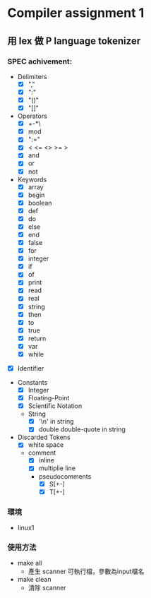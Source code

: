 Compiler assignment 1
==

## 用 lex 做 P language tokenizer

### SPEC achivement:
- Delimiters 
    - [x] ","
    - [x] ":"
    - [x] "()"
    - [x] "[]"
- Operators
    - [x] \+\-\*\\
    - [x] mod
    - [x] ":="
    - [x] < <= <> >= >
    - [x] and
    - [x] or
    - [x] not 
- Keywords
    - [x] array 
    - [x] begin 
    - [x] boolean 
    - [x] def 
    - [x] do 
    - [x] else 
    - [x] end 
    - [x] false 
    - [x] for 
    - [x] integer 
    - [x] if 
    - [x] of 
    - [x] print 
    - [x] read 
    - [x] real 
    - [x] string
    - [x] then 
    - [x] to 
    - [x] true 
    - [x] return 
    - [x] var 
    - [x] while
- [x] Identifier
- Constants
    - [x] Integer
    - [x] Floating-Point
    - [x] Scientific Notation
    - String 
        - [x] '\n' in string
        - [x] double double-quote in string
- Discarded Tokens
    - [x] white space
    - comment
        - [x] inline
        - [x] multiplie line
        - pseudocomments
            - [x] S[+-]
            - [x] T[+-]

### 環境
- linux1

### 使用方法
- make all
    - 產生 scanner 可執行檔，參數為input檔名
- make clean
    - 清除 scanner 
